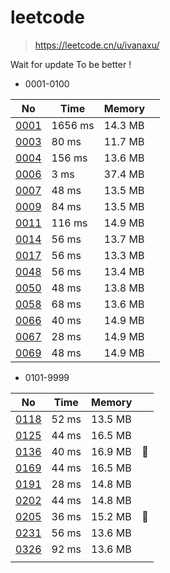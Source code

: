 # leetcode
> https://leetcode.cn/u/ivanaxu/

Wait for update To be better !


* 0001-0100

|No|Time|Memory||
| - | - | - | - |
|[0001](https://leetcode.cn/problems/two-sum/)|1656 ms |14.3 MB ||
|[0003](https://leetcode.cn/problems/longest-substring-without-repeating-characters/)|80 ms	|11.7 MB	||
|[0004](https://leetcode.cn/problems/median-of-two-sorted-arrays/)|156 ms	|13.6 MB	||
|[0006](https://leetcode.cn/problems/zigzag-conversion/)|3 ms	|37.4 MB	||
|[0007](https://leetcode.cn/problems/reverse-integer/)|48 ms	|13.5 MB	||
|[0009](https://leetcode.cn/problems/palindrome-number/)|84 ms	|13.5 MB	||
|[0011](https://leetcode.cn/problems/container-with-most-water/)|116 ms	|14.9 MB	||
|[0014](https://leetcode.cn/problems/longest-common-prefix/)|56 ms	|13.7 MB	||
|[0017](https://leetcode.cn/problems/letter-combinations-of-a-phone-number/)|56 ms	|13.3 MB	||
|[0048](https://leetcode.cn/problems/rotate-image/)|56 ms	|13.4 MB	||
|[0050](https://leetcode.cn/problems/powx-n/)|48 ms	|13.8 MB	||
|[0058](https://leetcode.cn/problems/length-of-last-word/)|68 ms	|13.6 MB	||
|[0066](https://leetcode.cn/problems/plus-one/)|40 ms	|14.9 MB	||
|[0067](https://leetcode.cn/problems/add-binary)|28 ms |14.9 MB	||
|[0069](https://leetcode.cn/problems/sqrtx/)|48 ms	|14.9 MB	||


* 0101-9999

|No|Time|Memory||
| - | - | - | - |
|[0118](https://leetcode.cn/problems/pascals-triangle/)|52 ms	|13.5 MB	||
|[0125](https://leetcode.cn/problems/valid-palindrome/)|44 ms	|16.5 MB	||
|[0136](https://leetcode.cn/problems/single-number/)|40 ms	|16.9 MB	|🔶|
|[0169](https://leetcode.cn/problems/majority-element/)|44 ms	|16.5 MB	||
|[0191](https://leetcode.cn/problems/number-of-1-bits/)|28 ms	|14.8 MB	||
|[0202](https://leetcode.cn/problems/happy-number/)|44 ms	|14.8 MB	||
|[0205](https://leetcode.cn/problems/isomorphic-strings/)|36 ms	|15.2 MB	|🔶|
|[0231](https://leetcode.cn/problems/power-of-two/)|56 ms	|13.6 MB	||
|[0326](https://leetcode.cn/problems/power-of-three/)|92 ms	|13.6 MB	||
|||||


